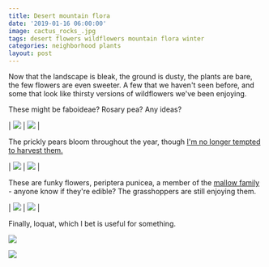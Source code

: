 ```yaml
---
title: Desert mountain flora
date: '2019-01-16 06:00:00'
image: cactus_rocks_.jpg
tags: desert flowers wildflowers mountain flora winter
categories: neighborhood plants
layout: post
---
```


Now that the landscape is bleak, the ground is dusty, the plants are bare, the few flowers are even sweeter. A few that we haven't seen before, and some that look like thirsty versions of wildflowers we've been enjoying.

These might be faboideae? Rosary pea? Any ideas?


| [![](/images/rosary_pea2_.jpg)](/images/rosary_pea2.jpg) | [![](/images/rosary_pea_.jpg)](/images/rosary_pea.jpg) |


The prickly pears bloom throughout the year, though [I'm no longer tempted to harvest them.](https://reverdecer.annalisagross.com/2018/09/11/prickly-pears/)

| [![](/images/opuntia2_.jpg)](/images/opuntia2.jpg) | [![](/images/opuntia_.jpg)](/images/opuntia.jpg) |


These are funky flowers, periptera punicea, a member of the [mallow family](https://reverdecer.annalisagross.com/2018/08/29/chocolate-mallow-ice-cream/) - anyone know if they're edible? The grasshoppers are still enjoying them.

| [![](/images/periptera_punicea_bugs_.jpg)](/images/periptera_punicea_bugs.jpg) | [![](/images/periptera_punicea_.jpg)](/images/periptera_punicea.jpg) |


Finally, loquat, which I bet is useful for something.

[![](/images/loquat2_.jpg)](/images/loquat2.jpg) 

[![](/images/loquat_.jpg)](/images/loquat.jpg)